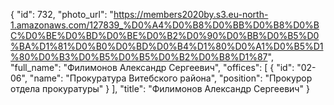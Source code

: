 {
    "id": 732,
    "photo_url": "https://members2020by.s3.eu-north-1.amazonaws.com/127839_%D0%A4%D0%B8%D0%BB%D0%B8%D0%BC%D0%BE%D0%BD%D0%BE%D0%B2%D0%90%D0%BB%D0%B5%D0%BA%D1%81%D0%B0%D0%BD%D0%B4%D1%80%D0%A1%D0%B5%D1%80%D0%B3%D0%B5%D0%B5%D0%B2%D0%B8%D1%87",
    "full_name": "Филимонов Александр Сергеевич",
    "offices": [
        {
            "id": "02-06",
            "name": "Прокуратура Витебского района",
            "position": "Прокурор отдела прокуратуры"
        }
    ],
    "title": "Филимонов Александр Сергеевич"
}